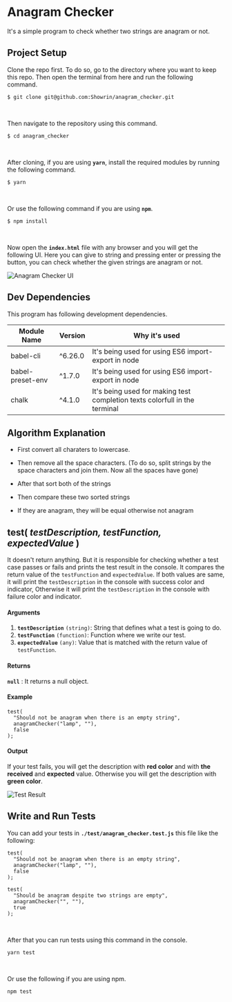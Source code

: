 # Anagram Checker

It's a simple program to check whether two strings are anagram or not.

## Project Setup

Clone the repo first. To do so, go to the directory where you want to keep this repo. Then open the terminal from here and run the following command.

```
$ git clone git@github.com:Showrin/anagram_checker.git
```

<br/>

Then navigate to the repository using this command.

```
$ cd anagram_checker
```

<br/>

After cloning, if you are using **`yarn`**, install the required modules by running the following command.

```
$ yarn
```

<br/>

Or use the following command if you are using **`npm`**.

```
$ npm install
```

<br/>

Now open the **`index.html`** file with any browser and you will get the following UI. Here you can give to string and pressing enter or pressing the button, you can check whether the given strings are anagram or not.

![Anagram Checker UI](https://i.imgur.com/ryHRyGD.png)

## Dev Dependencies

This program has following development dependencies.

| Module Name      | Version | Why it's used                                                              |
| ---------------- | ------- | -------------------------------------------------------------------------- |
| babel-cli        | ^6.26.0 | It's being used for using ES6 import-export in node                        |
| babel-preset-env | ^1.7.0  | It's being used for using ES6 import-export in node                        |
| chalk            | ^4.1.0  | It's being used for making test completion texts colorfull in the terminal |

## Algorithm Explanation

- First convert all charaters to lowercase.
- Then remove all the space characters. (To do so, split strings by the space characters and join them. Now all the spaces have gone)

- After that sort both of the strings
- Then compare these two sorted strings
- If they are anagram, they will be equal otherwise not anagram

## test( _testDescription, testFunction, expectedValue_ )

It doesn't return anything. But it is responsible for checking whether a test case passes or fails and prints the test result in the console. It compares the return value of the `testFunction` and `expectedValue`. If both values are same, it will print the `testDescription` in the console with success color and indicator, Otherwise it will print the `testDescription` in the console with failure color and indicator.

#### Arguments

1. **`testDescription`** `(string)`: String that defines what a test is going to do.
2. **`testFunction`** `(function)`: Function where we write our test.
3. **`expectedValue`** `(any)`: Value that is matched with the return value of `testFunction`.

#### Returns

**`null`** : It returns a null object.

#### Example

```
test(
  "Should not be anagram when there is an empty string",
  anagramChecker("lamp", ""),
  false
);
```

#### Output

If your test fails, you will get the description with **red color** and with **the received** and **expected** value. Otherwise you will get the description with **green color**.

![Test Result](https://i.imgur.com/lxWKN7t.png)

## Write and Run Tests

You can add your tests in **`./test/anagram_checker.test.js`** this file like the following:

```
test(
  "Should not be anagram when there is an empty string",
  anagramChecker("lamp", ""),
  false
);

test(
  "Should be anagram despite two strings are empty",
  anagramChecker("", ""),
  true
);
```

<br/>

After that you can run tests using this command in the console.

```
yarn test
```

<br/>

Or use the following if you are using npm.

```
npm test
```
